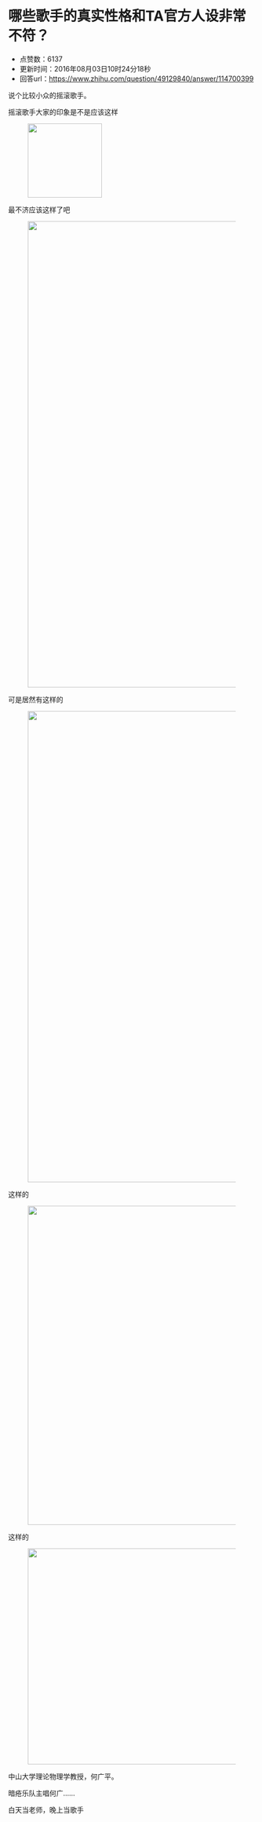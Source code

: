 # 哪些歌手的真实性格和TA官方人设非常不符？
- 点赞数：6137
- 更新时间：2016年08月03日10时24分18秒
- 回答url：https://www.zhihu.com/question/49129840/answer/114700399
<body>
 <p data-pid="7klEjEcE">说个比较小众的摇滚歌手。</p>
 <p data-pid="yikh0QDA">摇滚歌手大家的印象是不是应该这样</p>
 <figure>
  <img src="https://pic1.zhimg.com/50/c50d0589f2efd1701c986582299c95ae_720w.jpg?source=1940ef5c" data-rawwidth="151" data-rawheight="220" data-original-token="c50d0589f2efd1701c986582299c95ae" class="content_image" width="151">
 </figure>
 <p data-pid="P8fZvmzl">最不济应该这样了吧</p>
 <figure>
  <img src="https://picx.zhimg.com/50/5e493e64097a049b516f5c06a974588e_720w.jpg?source=1940ef5c" data-rawwidth="950" data-rawheight="751" data-original-token="5e493e64097a049b516f5c06a974588e" class="origin_image zh-lightbox-thumb" width="950" data-original="https://picx.zhimg.com/5e493e64097a049b516f5c06a974588e_r.jpg?source=1940ef5c">
 </figure>
 <p data-pid="ygiyt4ix">可是居然有这样的</p>
 <figure>
  <img src="https://picx.zhimg.com/50/8ad5cc5ce77f65e67a0da97c5690e73b_720w.jpg?source=1940ef5c" data-rawwidth="960" data-rawheight="614" data-original-token="8ad5cc5ce77f65e67a0da97c5690e73b" class="origin_image zh-lightbox-thumb" width="960" data-original="https://picx.zhimg.com/8ad5cc5ce77f65e67a0da97c5690e73b_r.jpg?source=1940ef5c">
 </figure>
 <p data-pid="-2NBUK4T">这样的</p>
 <figure>
  <img src="https://picx.zhimg.com/50/5dfa127f2272b372e043e41c4a15a77c_720w.jpg?source=1940ef5c" data-rawwidth="650" data-rawheight="383" data-original-token="5dfa127f2272b372e043e41c4a15a77c" class="origin_image zh-lightbox-thumb" width="650" data-original="https://picx.zhimg.com/5dfa127f2272b372e043e41c4a15a77c_r.jpg?source=1940ef5c">
 </figure>
 <p data-pid="Z5xMXyBb">这样的</p>
 <figure>
  <img src="https://pic1.zhimg.com/50/ed15c69e973e6cac102c3a18589293e2_720w.jpg?source=1940ef5c" data-rawwidth="440" data-rawheight="245" data-original-token="ed15c69e973e6cac102c3a18589293e2" class="origin_image zh-lightbox-thumb" width="440" data-original="https://picx.zhimg.com/ed15c69e973e6cac102c3a18589293e2_r.jpg?source=1940ef5c">
 </figure>
 <p data-pid="nuFjCas1">中山大学理论物理学教授，何广平。</p>
 <p data-pid="bMFMa9ZR">暗疮乐队主唱何广……</p>
 <p data-pid="CGEJx93Z">白天当老师，晚上当歌手</p>
</body>